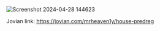 ![Screenshot 2024-04-28 144623](https://github.com/MrHeaven1y/ML-projects/assets/165138329/b37cac68-ba16-4205-ad03-5fa6576ab38f)


Jovian link:
              https://jovian.com/mrheaven1y/house-predreg
